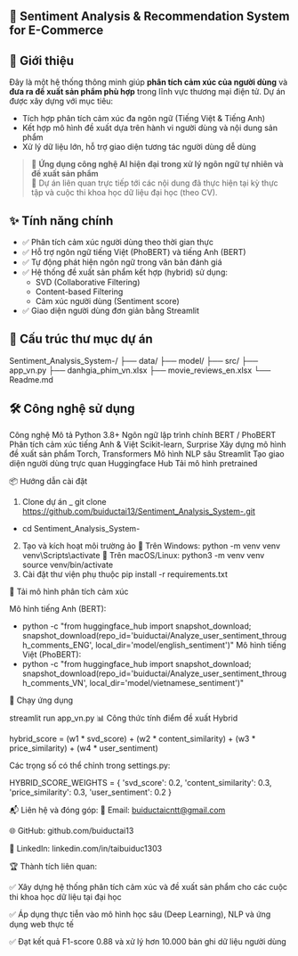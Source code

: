 ## 🧠 Sentiment Analysis & Recommendation System for E-Commerce

## 🚀 Giới thiệu

Đây là một hệ thống thông minh giúp **phân tích cảm xúc của người dùng** và **đưa ra đề xuất sản phẩm phù hợp** trong lĩnh vực thương mại điện tử. Dự án được xây dựng với mục tiêu:

- Tích hợp phân tích cảm xúc đa ngôn ngữ (Tiếng Việt & Tiếng Anh)
- Kết hợp mô hình đề xuất dựa trên hành vi người dùng và nội dung sản phẩm
- Xử lý dữ liệu lớn, hỗ trợ giao diện tương tác người dùng dễ dùng

> 🔎 **Ứng dụng công nghệ AI hiện đại trong xử lý ngôn ngữ tự nhiên và đề xuất sản phẩm**  
> 🧪 Dự án liên quan trực tiếp tới các nội dung đã thực hiện tại kỳ thực tập và cuộc thi khoa học dữ liệu đại học (theo CV).

## ✨ Tính năng chính

- ✅ Phân tích cảm xúc người dùng theo thời gian thực
- ✅ Hỗ trợ ngôn ngữ tiếng Việt (PhoBERT) và tiếng Anh (BERT)
- ✅ Tự động phát hiện ngôn ngữ trong văn bản đánh giá
- ✅ Hệ thống đề xuất sản phẩm kết hợp (hybrid) sử dụng:
  - SVD (Collaborative Filtering)
  - Content-based Filtering
  - Cảm xúc người dùng (Sentiment score)
- ✅ Giao diện người dùng đơn giản bằng Streamlit

## 📂 Cấu trúc thư mục dự án

Sentiment_Analysis_System-/
├── data/
├── model/
├── src/
├── app_vn.py
├── danhgia_phim_vn.xlsx
├── movie_reviews_en.xlsx
└── Readme.md

## 🛠️ Công nghệ sử dụng
Công nghệ	Mô tả
Python 3.8+	Ngôn ngữ lập trình chính
BERT / PhoBERT	Phân tích cảm xúc tiếng Anh & Việt
Scikit-learn, Surprise	Xây dựng mô hình đề xuất sản phẩm
Torch, Transformers	Mô hình NLP sâu
Streamlit	Tạo giao diện người dùng trực quan
Huggingface Hub	Tải mô hình pretrained

📦 Hướng dẫn cài đặt
1. Clone dự án
_ git clone https://github.com/buiductai13/Sentiment_Analysis_System-.git
- cd Sentiment_Analysis_System-

2. Tạo và kích hoạt môi trường ảo
🔹 Trên Windows:
python -m venv venv
venv\Scripts\activate
🔹 Trên macOS/Linux:
python3 -m venv venv
source venv/bin/activate
3. Cài đặt thư viện phụ thuộc
pip install -r requirements.txt

🤖 Tải mô hình phân tích cảm xúc

Mô hình tiếng Anh (BERT):
- python -c "from huggingface_hub import snapshot_download; snapshot_download(repo_id='buiductai/Analyze_user_sentiment_through_comments_ENG', local_dir='model/english_sentiment')"
Mô hình tiếng Việt (PhoBERT):
- python -c "from huggingface_hub import snapshot_download; snapshot_download(repo_id='buiductai/Analyze_user_sentiment_through_comments_VN', local_dir='model/vietnamese_sentiment')"


🚀 Chạy ứng dụng

streamlit run app_vn.py
📊 Công thức tính điểm đề xuất Hybrid

hybrid_score = (w1 * svd_score) + (w2 * content_similarity) + (w3 * price_similarity) + (w4 * user_sentiment)

Các trọng số có thể chỉnh trong settings.py:

HYBRID_SCORE_WEIGHTS = {
    'svd_score': 0.2,
    'content_similarity': 0.3,
    'price_similarity': 0.3,
    'user_sentiment': 0.2
}

📬 Liên hệ và đóng góp:
📧 Email: buiductaicntt@gmail.com

🌐 GitHub: github.com/buiductai13

💼 LinkedIn: linkedin.com/in/taibuiduc1303

🏆 Thành tích liên quan:

✅ Xây dựng hệ thống phân tích cảm xúc và đề xuất sản phẩm cho các cuộc thi khoa học dữ liệu tại đại học

✅ Áp dụng thực tiễn vào mô hình học sâu (Deep Learning), NLP và ứng dụng web thực tế

✅ Đạt kết quả F1-score 0.88 và xử lý hơn 10.000 bản ghi dữ liệu người dùng
